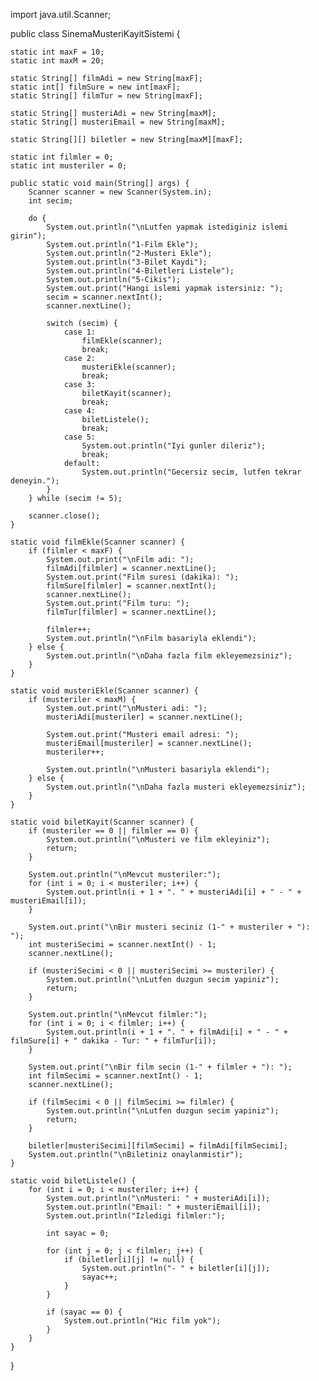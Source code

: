 import java.util.Scanner;

public class SinemaMusteriKayitSistemi {
    
    static int maxF = 10;
    static int maxM = 20;

    static String[] filmAdi = new String[maxF];
    static int[] filmSure = new int[maxF];
    static String[] filmTur = new String[maxF];

    static String[] musteriAdi = new String[maxM];
    static String[] musteriEmail = new String[maxM];

    static String[][] biletler = new String[maxM][maxF];

    static int filmler = 0;
    static int musteriler = 0;

    public static void main(String[] args) {
        Scanner scanner = new Scanner(System.in);
        int secim;

        do {
            System.out.println("\nLutfen yapmak istediginiz islemi girin");
            System.out.println("1-Film Ekle");
            System.out.println("2-Musteri Ekle");
            System.out.println("3-Bilet Kaydi");
            System.out.println("4-Biletleri Listele");
            System.out.println("5-Cikis");
            System.out.print("Hangi islemi yapmak istersiniz: ");
            secim = scanner.nextInt();
            scanner.nextLine();

            switch (secim) {
                case 1:
                    filmEkle(scanner);
                    break;
                case 2:
                    musteriEkle(scanner);
                    break;
                case 3:
                    biletKayit(scanner);
                    break;
                case 4:
                    biletListele();
                    break;
                case 5:
                    System.out.println("Iyi gunler dileriz");
                    break;
                default:
                    System.out.println("Gecersiz secim, lutfen tekrar deneyin.");
            }
        } while (secim != 5);

        scanner.close();
    }

    static void filmEkle(Scanner scanner) {
        if (filmler < maxF) {
            System.out.print("\nFilm adi: ");
            filmAdi[filmler] = scanner.nextLine();
            System.out.print("Film suresi (dakika): ");
            filmSure[filmler] = scanner.nextInt();
            scanner.nextLine();
            System.out.print("Film turu: ");
            filmTur[filmler] = scanner.nextLine();

            filmler++;
            System.out.println("\nFilm basariyla eklendi");
        } else {
            System.out.println("\nDaha fazla film ekleyemezsiniz");
        }
    }

    static void musteriEkle(Scanner scanner) {
        if (musteriler < maxM) {
            System.out.print("\nMusteri adi: ");
            musteriAdi[musteriler] = scanner.nextLine();
            
            System.out.print("Musteri email adresi: ");
            musteriEmail[musteriler] = scanner.nextLine();
            musteriler++;
            
            System.out.println("\nMusteri basariyla eklendi");
        } else {
            System.out.println("\nDaha fazla musteri ekleyemezsiniz");
        }
    }

    static void biletKayit(Scanner scanner) {
        if (musteriler == 0 || filmler == 0) {
            System.out.println("\nMusteri ve film ekleyiniz");
            return;
        }

        System.out.println("\nMevcut musteriler:");
        for (int i = 0; i < musteriler; i++) {
            System.out.println(i + 1 + ". " + musteriAdi[i] + " - " + musteriEmail[i]);
        }

        System.out.print("\nBir musteri seciniz (1-" + musteriler + "): ");
        int musteriSecimi = scanner.nextInt() - 1;
        scanner.nextLine();

        if (musteriSecimi < 0 || musteriSecimi >= musteriler) {
            System.out.println("\nLutfen duzgun secim yapiniz");
            return;
        }

        System.out.println("\nMevcut filmler:");
        for (int i = 0; i < filmler; i++) {
            System.out.println(i + 1 + ". " + filmAdi[i] + " - " + filmSure[i] + " dakika - Tur: " + filmTur[i]);
        }

        System.out.print("\nBir film secin (1-" + filmler + "): ");
        int filmSecimi = scanner.nextInt() - 1;
        scanner.nextLine();

        if (filmSecimi < 0 || filmSecimi >= filmler) {
            System.out.println("\nLutfen duzgun secim yapiniz");
            return;
        }

        biletler[musteriSecimi][filmSecimi] = filmAdi[filmSecimi];
        System.out.println("\nBiletiniz onaylanmistir");
    }

    static void biletListele() {
        for (int i = 0; i < musteriler; i++) {
            System.out.println("\nMusteri: " + musteriAdi[i]);
            System.out.println("Email: " + musteriEmail[i]);
            System.out.println("Izledigi filmler:");

            int sayac = 0;

            for (int j = 0; j < filmler; j++) {
                if (biletler[i][j] != null) {
                    System.out.println("- " + biletler[i][j]);
                    sayac++;
                }
            }

            if (sayac == 0) {
                System.out.println("Hic film yok");
            }
        }
    }
}
